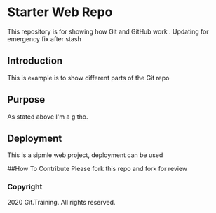 # Starter Web Repo

This repository is for showing how Git and GitHub work
.  Updating for emergency fix after stash

## Introduction

This is example is to show different parts of the Git repo

## Purpose

As stated above I'm a g tho.



## Deployment

This is a sipmle web project, deployment can be used

##How To Contribute
Please fork this repo and fork for review

### Copyright

2020 Git.Training. All rights reserved.